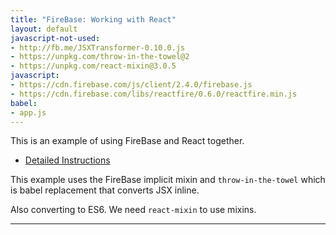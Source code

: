 ```yaml
---
title: "FireBase: Working with React"
layout: default
javascript-not-used:
- http://fb.me/JSXTransformer-0.10.0.js
- https://unpkg.com/throw-in-the-towel@2
- https://unpkg.com/react-mixin@3.0.5
javascript:
- https://cdn.firebase.com/js/client/2.4.0/firebase.js
- https://cdn.firebase.com/libs/reactfire/0.6.0/reactfire.min.js
babel:
- app.js
---
```


This is an example of using FireBase and React together.

* [Detailed Instructions](https://www.firebase.com/blog/2014-05-01-using-firebase-with-react.html)

This example uses the FireBase implicit mixin and `throw-in-the-towel` which is
babel replacement that converts JSX inline.

Also converting to ES6. We need `react-mixin` to use mixins.

---

<div id="app"></div>
